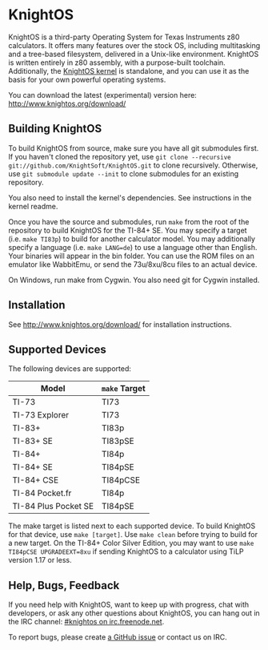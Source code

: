 # KnightOS

KnightOS is a third-party Operating System for Texas Instruments z80 calculators. It offers
many features over the stock OS, including multitasking and a tree-based filesystem, delivered
in a Unix-like environment. KnightOS is written entirely in z80 assembly, with a purpose-built
toolchain. Additionally, the [KnightOS kernel](https://github.com/KnightOS/kernel) is
standalone, and you can use it as the basis for your own powerful operating systems.

You can download the latest (experimental) version here: http://www.knightos.org/download/

## Building KnightOS

To build KnightOS from source, make sure you have all git submodules first. If you haven't
cloned the repository yet, use `git clone --recursive git://github.com/KnightSoft/KnightOS.git`
to clone recursively. Otherwise, use `git submodule update --init` to clone submodules for
an existing repository.

You also need to install the kernel's dependencies. See instructions in the kernel readme.

Once you have the source and submodules, run `make` from the root of the repository to build
KnightOS for the TI-84+ SE. You may specify a target (i.e. `make TI83p`) to build for another
calculator model. You may additionally specify a language (i.e. `make LANG=de`) to use a
language other than English. Your binaries will appear in the bin folder. You can use the ROM
files on an emulator like WabbitEmu, or send the 73u/8xu/8cu files to an actual device.

On Windows, run make from Cygwin. You also need git for Cygwin installed.

## Installation

See http://www.knightos.org/download/ for installation instructions.

## Supported Devices

The following devices are supported:

| Model                | `make` Target |
| -------------------- | ------------- |
| TI-73                | TI73          |
| TI-73 Explorer       | TI73          |
| TI-83+               | TI83p         |
| TI-83+ SE            | TI83pSE       |
| TI-84+               | TI84p         |
| TI-84+ SE            | TI84pSE       |
| TI-84+ CSE           | TI84pCSE      |
| TI-84 Pocket.fr      | TI84p         |
| TI-84 Plus Pocket SE | TI84pSE       |

The make target is listed next to each supported device. To build KnightOS for that device, use
`make [target]`. Use `make clean` before trying to build for a new target. On the TI-84+ Color
Silver Edition, you may want to use `make TI84pCSE UPGRADEEXT=8xu` if sending KnightOS to a
calculator using TiLP version 1.17 or less.

## Help, Bugs, Feedback

If you need help with KnightOS, want to keep up with progress, chat with developers, or
ask any other questions about KnightOS, you can hang out in the IRC channel: [#knightos on
irc.freenode.net](http://webchat.freenode.net/?channels=knightos).

To report bugs, please create [a GitHub issue](https://github.com/KnightOS/KnightOS/issues/new)
or contact us on IRC.
